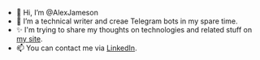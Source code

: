 - 👋 Hi, I’m @AlexJameson
- 👀 I’m a technical writer and creae Telegram bots in my spare time.
- ✨ I'm trying to share my thoughts on technologies and related stuff on [my site](https://alexjameson.github.io).
- 📫 You can contact me via [LinkedIn](https://www.linkedin.com/in/alexander-y-a87527152/).

<!---
AlexJameson/AlexJameson is a ✨ special ✨ repository because its `README.md` (this file) appears on your GitHub profile.
You can click the Preview link to take a look at your changes.
--->
